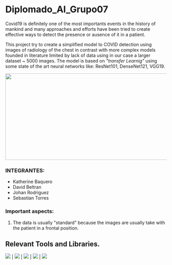# Diplomado_AI_Grupo07

Covid19 is definitely one of the most importants events in the history of mankind and  many approaches and efforts have been tried to create effective ways to detect the presence or ausence of it in a patient.

This project try to create a simplified model  to  COVID detection using images of radiology of the chest in contrast with more complex models founded in literature limited by lack of data using in our case a larger dataset ~ 5000 images. The model is based on *"transfer Learnig"* using some state of the art neural networks like: ResNet101, DenseNet121, VGG19. 

<img src="https://www.researchgate.net/profile/Tawsifur-Rahman/publication/343094700/figure/fig1/AS:915554529460225@1595296618682/Sample-X-ray-image-from-the-dataset-COVID-19-X-ray-image-A-normal-X-ray-image-B.ppm" width="1000" height="270">


### INTEGRANTES: 
- Katherine Baquero
- David Beltran
- Johan Rodriguez
- Sebastian Torres

### Important aspects:
1. The data is usually "standard" because the images are usually take with the patient in a frontal position. 

## Relevant Tools and Libraries.
<img src="https://img.shields.io/badge/-Python-brightgreen"> |  <img src="https://img.shields.io/badge/-OpenCV-brightgreen"> | <img src="https://img.shields.io/badge/-Tensorflow-orange"> |  <img src="https://img.shields.io/badge/-Github-informational"> | <img src="https://img.shields.io/badge/-Sklearn-critical"> 

